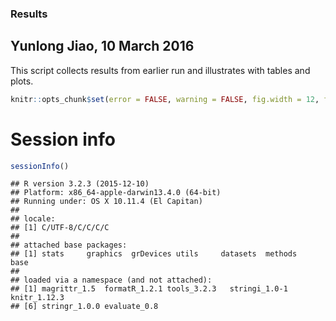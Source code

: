 ### Results
## Yunlong Jiao, 10 March 2016

This script collects results from earlier run and illustrates with tables and plots.


```r
knitr::opts_chunk$set(error = FALSE, warning = FALSE, fig.width = 12, fig.height = 8, dev = "png", fig.keep = "high", fig.path = "figure/", cache.path = "cache/")
```

# Session info


```r
sessionInfo()
```

```
## R version 3.2.3 (2015-12-10)
## Platform: x86_64-apple-darwin13.4.0 (64-bit)
## Running under: OS X 10.11.4 (El Capitan)
## 
## locale:
## [1] C/UTF-8/C/C/C/C
## 
## attached base packages:
## [1] stats     graphics  grDevices utils     datasets  methods   base     
## 
## loaded via a namespace (and not attached):
## [1] magrittr_1.5  formatR_1.2.1 tools_3.2.3   stringi_1.0-1 knitr_1.12.3 
## [6] stringr_1.0.0 evaluate_0.8
```
